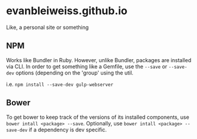 evanbleiweiss.github.io
=======================

Like, a personal site or something

## NPM

Works like Bundler in Ruby. However, unlike Bundler, packages are installed via CLI.
In order to get something like a Gemfile, use the `--save` or `--save-dev` options (depending on the 'group' using the util. 

i.e. `npm install --save-dev gulp-webserver`

## Bower

To get bower to keep track of the versions of its installed components, use `bower intall <package> --save`.
Optionally, use `bower intall <package> --save-dev` if a dependency is dev specific.
